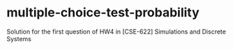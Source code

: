 # multiple-choice-test-probability
Solution for the first question of HW4 in [CSE-622] Simulations and Discrete Systems
